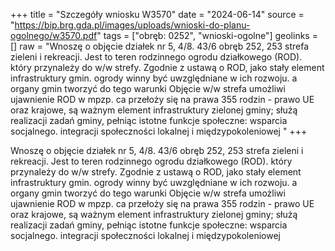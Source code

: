 +++
title = "Szczegóły wniosku W3570"
date = "2024-06-14"
source = "https://bip.brg.gda.pl/images/uploads/wnioski-do-planu-ogolnego/w3570.pdf"
tags = ["obręb: 0252", "wnioski-ogolne"]
geolinks = []
raw = "Wnoszę o objęcie działek nr 5, 4/8. 43/6 obręb 252, 253 strefa zieleni i rekreacji. Jest to teren  rodzinnego ogrodu działkowego (ROD). który przynależy do w/w strefy. Zgodnie z ustawą o ROD, jako stały element infrastruktury gmin. ogrody winny być uwzględniane w ich rozwoju. a organy gmin tworzyć do tego  warunki Objęcie w/w strefa umożliwi ujawnienie ROD w mpzp. ca przełoży się na prawa 355 rodzin - prawo UE oraz krajowe, są ważnym element infrastruktury zielonej gminy; służą realizacji zadań gminy, pełniąc istotne funkcje społeczne: wsparcia socjalnego. integracji społeczności lokalnej i międzypokoleniowej  "
+++

Wnoszę o objęcie działek nr 5, 4/8. 43/6 obręb 252, 253 strefa zieleni i rekreacji. Jest to teren
 rodzinnego ogrodu działkowego (ROD). który przynależy do w/w strefy. Zgodnie z ustawą o ROD, jako stały
element infrastruktury gmin. ogrody winny być uwzględniane w ich rozwoju. a organy gmin tworzyć do tego
 warunki Objęcie w/w strefa umożliwi ujawnienie ROD w mpzp. ca przełoży się na prawa 355 rodzin -
prawo UE oraz krajowe, są ważnym element infrastruktury zielonej gminy; służą realizacji zadań gminy, pełniąc
istotne funkcje społeczne: wsparcia socjalnego. integracji społeczności lokalnej i międzypokoleniowej
 


